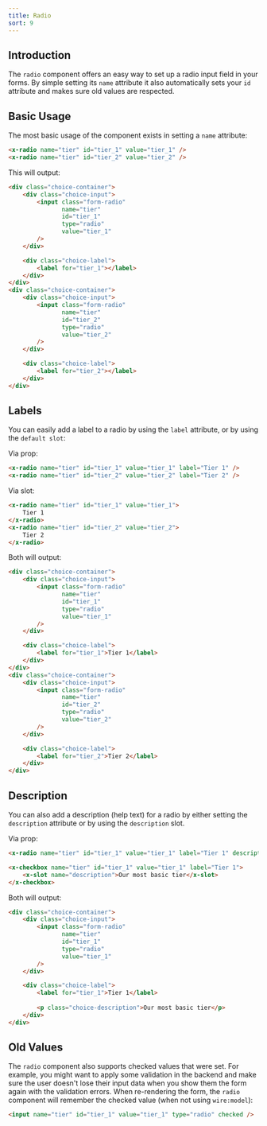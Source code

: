 ```yaml
---
title: Radio
sort: 9
---
```


## Introduction

The `radio` component offers an easy way to set up a radio input field in your forms.
By simple setting its `name` attribute it also automatically sets your `id` attribute and makes
sure old values are respected.

## Basic Usage

The most basic usage of the component exists in setting a `name` attribute:

```html
<x-radio name="tier" id="tier_1" value="tier_1" />
<x-radio name="tier" id="tier_2" value="tier_2" />
```

This will output:

```html
<div class="choice-container">
    <div class="choice-input">
        <input class="form-radio"
               name="tier"
               id="tier_1"
               type="radio"
               value="tier_1" 
        />
    </div>

    <div class="choice-label">
        <label for="tier_1"></label>
    </div>
</div>
<div class="choice-container">
    <div class="choice-input">
        <input class="form-radio"
               name="tier"
               id="tier_2"
               type="radio"
               value="tier_2" 
        />
    </div>

    <div class="choice-label">
        <label for="tier_2"></label>
    </div>
</div>
```

## Labels

You can easily add a label to a radio by using the `label` attribute, or by using the `default slot`:

Via prop:
```html
<x-radio name="tier" id="tier_1" value="tier_1" label="Tier 1" />
<x-radio name="tier" id="tier_2" value="tier_2" label="Tier 2" />
```

Via slot:
```html
<x-radio name="tier" id="tier_1" value="tier_1">
    Tier 1
</x-radio>
<x-radio name="tier" id="tier_2" value="tier_2">
    Tier 2
</x-radio>
```

Both will output:
```html
<div class="choice-container">
    <div class="choice-input">
        <input class="form-radio"
               name="tier"
               id="tier_1"
               type="radio"
               value="tier_1" 
        />
    </div>

    <div class="choice-label">
        <label for="tier_1">Tier 1</label>
    </div>
</div>
<div class="choice-container">
    <div class="choice-input">
        <input class="form-radio"
               name="tier"
               id="tier_2"
               type="radio"
               value="tier_2" 
        />
    </div>

    <div class="choice-label">
        <label for="tier_2">Tier 2</label>
    </div>
</div>
```

## Description

You can also add a description (help text) for a radio by either setting the `description` attribute or 
by using the `description` slot.

Via prop:
```html
<x-radio name="tier" id="tier_1" value="tier_1" label="Tier 1" description="Our most basic tier" />
```

```html
<x-checkbox name="tier" id="tier_1" value="tier_1" label="Tier 1">
    <x-slot name="description">Our most basic tier</x-slot>
</x-checkbox>
```

Both will output:
```html
<div class="choice-container">
    <div class="choice-input">
        <input class="form-radio"
               name="tier"
               id="tier_1"
               type="radio"
               value="tier_1" 
        />
    </div>

    <div class="choice-label">
        <label for="tier_1">Tier 1</label>
    
        <p class="choice-description">Our most basic tier</p>
    </div>
</div>
```

## Old Values

The `radio` component also supports checked values that were set. For example,
you might want to apply some validation in the backend and make sure the user
doesn't lose their input data when you show them the form again with the validation errors.
When re-rendering the form, the `radio` component will remember the checked value (when not using `wire:model`):

```html
<input name="tier" id="tier_1" value="tier_1" type="radio" checked />
```
